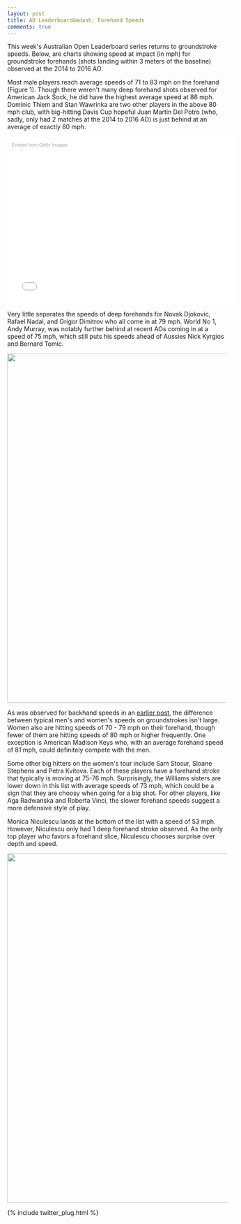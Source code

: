 ```yaml
---
layout: post
title: AO Leaderboard&mdash; Forehand Speeds
comments: true
---
```


This week's Australian Open Leaderboard series returns to groundstroke speeds. Below, are charts showing speed at impact (in mph) for groundstroke forehands (shots landing within 3 meters of the baseline) observed at the 2014 to 2016 AO. 

Most male players reach average speeds of 71 to 83 mph on the forehand (Figure 1). Though there weren't many deep forehand shots observed for American Jack Sock, he did have the highest average speed at 86 mph. Dominic Thiem and Stan Wawrinka are two other players in the above 80 mph club, with big-hitting Davis Cup hopeful Juan Martin Del Potro (who, sadly, only had 2 matches at the 2014 to 2016 AO) is just behind at an average of exactly 80 mph.

<div class="getty embed image" style="background-color:#fff;display:inline-block;font-family:'Helvetica Neue',Helvetica,Arial,sans-serif;color:#a7a7a7;font-size:11px;width:100%;max-width:594px;float:center;padding:2%;"><div style="padding:0;margin:0;text-align:left;"><a href="http://www.gettyimages.com/detail/605840496" target="_blank" style="color:#a7a7a7;text-decoration:none;font-weight:normal !important;border:none;display:inline-block;">Embed from Getty Images</a></div><div style="overflow:hidden;position:relative;height:0;padding:69.023569% 0 0 0;width:100%;"><iframe src="//embed.gettyimages.com/embed/605840496?et=ZoSBVbYBSdlwUZGoRzUo7g&viewMoreLink=off&sig=f1P9boIbBkuT8xk3NAXJm4JOuFekBLy8AwdBEUebsx0=&caption=true" width="594" height="410" scrolling="no" frameborder="0" style="display:inline-block;position:absolute;top:0;left:0;width:100%;height:100%;margin:0;"></iframe></div><p style="margin:0;"></p></div>

Very little separates the speeds of deep forehands for Novak Djokovic, Rafael Nadal, and Grigor Dimitrov who all come in at 79 mph. World No 1, Andy Murray, was notably further behind at recent AOs coming in at a speed of 75 mph, which still puts his speeds ahead of Aussies Nick Kyrgios and Bernard Tomic.

<div>
    <a href="https://plot.ly/~on-the-t/1012/" target="_blank" title="" style="display: block; text-align: center;"><img src="https://plot.ly/~on-the-t/1012.png" alt="" style="max-width: 100%;width: 800px;"  width="800" onerror="this.onerror=null;this.src='https://plot.ly/404.png';" /></a>
    <script data-plotly="on-the-t:1012"  src="https://plot.ly/embed.js" async></script>
</div>


As was observed for backhand speeds in an [earlier post](http://on-the-t.com/2016/10/22/AOLeaderboard-Backhand-Speed/), the difference between typical men's and women's speeds on groundstrokes isn't large. Women also are hitting speeds of 70 - 79 mph on their forehand, though fewer of them are hitting speeds of 80 mph or higher frequently. One exception is American Madison Keys who, with an average forehand speed of 81 mph, could definitely compete with the men.

Some other big hitters on the women's tour include Sam Stosur, Sloane Stephens and Petra Kvitova. Each of these players have a forehand stroke that typically is moving at 75-76 mph. Surprisingly, the Williams sisters are lower down in this list with average speeds of 73 mph, which could be a sign that they are choosy when going for a big shot. For other players, like Aga Radwanska and Roberta Vinci, the slower forehand speeds suggest a more defensive style of play.

Monica Niculescu lands at the bottom of the list with a speed of 53 mph. However, Niculescu only had 1 deep forehand stroke observed. As the only top player who favors a forehand slice, Niculescu chooses surprise over depth and speed. 

<div>
    <a href="https://plot.ly/~on-the-t/1014/" target="_blank" title="" style="display: block; text-align: center;"><img src="https://plot.ly/~on-the-t/1014.png" alt="" style="max-width: 100%;width: 800px;"  width="800" onerror="this.onerror=null;this.src='https://plot.ly/404.png';" /></a>
    <script data-plotly="on-the-t:1014"  src="https://plot.ly/embed.js" async></script>
</div>



{% include twitter_plug.html %}
